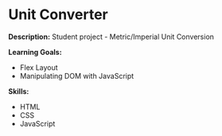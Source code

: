 # Unit Converter

**Description:**
Student project - Metric/Imperial Unit Conversion

**Learning Goals:**

-   Flex Layout
-   Manipulating DOM with JavaScript

**Skills:**

-   HTML
-   CSS
-   JavaScript
